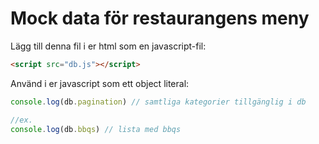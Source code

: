 # Mock data för restaurangens meny

Lägg till denna fil i er html som en javascript-fil:

```html
<script src="db.js"></script>
```

Använd i er javascript som ett object literal:

```js
console.log(db.pagination) // samtliga kategorier tillgänglig i db

//ex.
console.log(db.bbqs) // lista med bbqs
```
